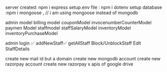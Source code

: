 server created: npm i express
setup.env file : npm i dotenv
setup database :npm i mongoose , // i am using mongoose instead of mongodb 

<!-- DB MOodels -->
admin model
billing model
couponModel
invocenumberCounterModel
paymen Model
staffmodel
staffSalaryModel
inventoryModel
inventoryPurchaseModel

<!-- APIs -->
admin login ✅
addNewStaff✅
getAllStaff
Block/UnblockStaff
Edit StaffDetails











<!-- things to make changes before production -->

create new mail id 
but a domain
create new mongodb account
create new razorpay account
create new razorpay x
apis of google drive 

